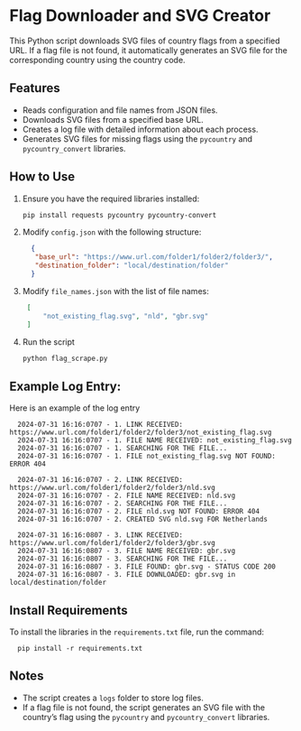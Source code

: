 # Flag Downloader and SVG Creator

This Python script downloads SVG files of country flags from a specified URL. If a flag file is not found, it automatically generates an SVG file for the corresponding country using the country code.

## Features
- Reads configuration and file names from JSON files.
- Downloads SVG files from a specified base URL.
- Creates a log file with detailed information about each process.
- Generates SVG files for missing flags using the `pycountry` and `pycountry_convert` libraries.


## How to Use
1. Ensure you have the required libraries installed:
   
   ```bash
   pip install requests pycountry pycountry-convert

3. Modify `config.json` with the following structure:
   
   ```json
     {
      "base_url": "https://www.url.com/folder1/folder2/folder3/",
      "destination_folder": "local/destination/folder"
     }
   
4. Modify `file_names.json` with the list of file names:
   
   ```json
    [
        "not_existing_flag.svg", "nld", "gbr.svg"
    ]

6. Run the script

   ```bash
   python flag_scrape.py

## Example Log Entry:

Here is an example of the log entry

      2024-07-31 16:16:0707 - 1. LINK RECEIVED: https://www.url.com/folder1/folder2/folder3/not_existing_flag.svg
      2024-07-31 16:16:0707 - 1. FILE NAME RECEIVED: not_existing_flag.svg
      2024-07-31 16:16:0707 - 1. SEARCHING FOR THE FILE...
      2024-07-31 16:16:0707 - 1. FILE not_existing_flag.svg NOT FOUND: ERROR 404
      
      2024-07-31 16:16:0707 - 2. LINK RECEIVED: https://www.url.com/folder1/folder2/folder3/nld.svg
      2024-07-31 16:16:0707 - 2. FILE NAME RECEIVED: nld.svg
      2024-07-31 16:16:0707 - 2. SEARCHING FOR THE FILE...
      2024-07-31 16:16:0707 - 2. FILE nld.svg NOT FOUND: ERROR 404
      2024-07-31 16:16:0707 - 2. CREATED SVG nld.svg FOR Netherlands
      
      2024-07-31 16:16:0807 - 3. LINK RECEIVED: https://www.url.com/folder1/folder2/folder3/gbr.svg
      2024-07-31 16:16:0807 - 3. FILE NAME RECEIVED: gbr.svg
      2024-07-31 16:16:0807 - 3. SEARCHING FOR THE FILE...
      2024-07-31 16:16:0807 - 3. FILE FOUND: gbr.svg - STATUS CODE 200
      2024-07-31 16:16:0807 - 3. FILE DOWNLOADED: gbr.svg in local/destination/folder

## Install Requirements
To install the libraries in the `requirements.txt` file, run the command:

      pip install -r requirements.txt

## Notes
- The script creates a `logs` folder to store log files.
- If a flag file is not found, the script generates an SVG file with the country’s flag using the `pycountry` and `pycountry_convert` libraries.

